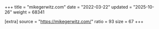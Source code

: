 +++
title = "mikegerwitz.com"
date = "2022-03-22"
updated = "2025-10-26"
weight = 68341

[extra]
source = "https://mikegerwitz.com/"
ratio = 93
size = 67
+++
